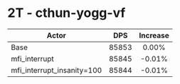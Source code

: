 # 2T - cthun-yogg-vf
| Actor | DPS | Increase |
|---|:---:|:---:|
|Base|85853|0.00%|
|mfi_interrupt|85845|-0.01%|
|mfi_interrupt_insanity=100|85844|-0.01%|
